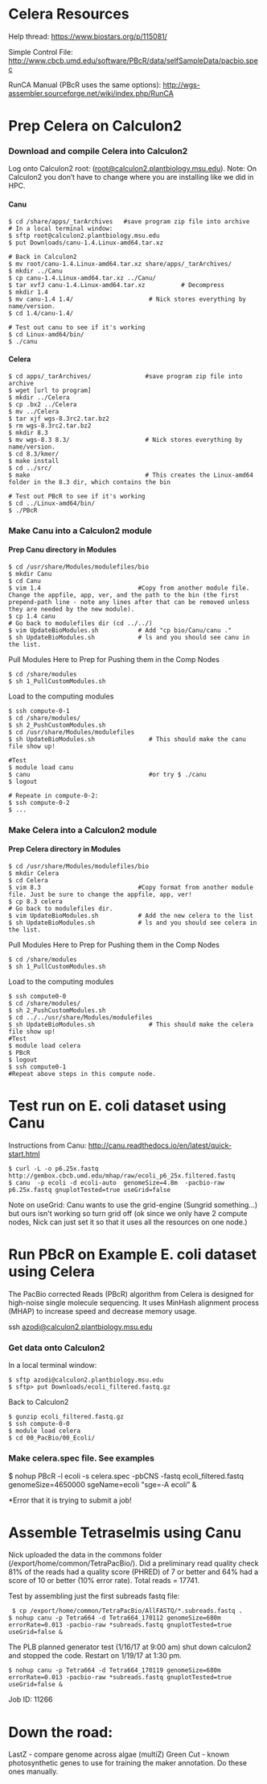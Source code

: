 # Celera Resources
Help thread: https://www.biostars.org/p/115081/

Simple Control File: http://www.cbcb.umd.edu/software/PBcR/data/selfSampleData/pacbio.spec

RunCA Manual (PBcR uses the same options): http://wgs-assembler.sourceforge.net/wiki/index.php/RunCA


# Prep Celera on Calculon2
### Download and compile Celera into Calculon2
Log onto Calculon2 root: (root@calculon2.plantbiology.msu.edu).
Note: On Calculon2 you don’t have to change where you are installing like we did in HPC.

#### Canu
<pre><code>$ cd /share/apps/_tarArchives   #save program zip file into archive
# In a local terminal window:
$ sftp root@calculon2.plantbiology.msu.edu 
$ put Downloads/canu-1.4.Linux-amd64.tar.xz

# Back in Calculon2
$ mv root/canu-1.4.Linux-amd64.tar.xz share/apps/_tarArchives/
$ mkdir ../Canu
$ cp canu-1.4.Linux-amd64.tar.xz ../Canu/
$ tar xvfJ canu-1.4.Linux-amd64.tar.xz          # Decompress
$ mkdir 1.4 
$ mv canu-1.4 1.4/                     # Nick stores everything by name/version.
$ cd 1.4/canu-1.4/
    
# Test out canu to see if it's working
$ cd Linux-amd64/bin/
$ ./canu</code></pre>

#### Celera
<pre><code>$ cd apps/_tarArchives/               #save program zip file into archive
$ wget [url to program]
$ mkdir ../Celera
$ cp .bx2 ../Celera
$ mv ../Celera
$ tar xjf wgs-8.3rc2.tar.bz2
$ rm wgs-8.3rc2.tar.bz2
$ mkdir 8.3 
$ mv wgs-8.3 8.3/                     # Nick stores everything by name/version.
$ cd 8.3/kmer/
$ make install
$ cd ../src/
$ make                                # This creates the Linux-amd64 folder in the 8.3 dir, which contains the bin 

# Test out PBcR to see if it's working
$ cd ../Linux-amd64/bin/
$ ./PBcR</code></pre>


### Make Canu into a Calculon2 module
#### Prep Canu directory in Modules
<pre><code>$ cd /usr/share/Modules/modulefiles/bio
$ mkdir Canu
$ cd Canu
$ vim 1.4                           #Copy from another module file. Change the appfile, app, ver, and the path to the bin (the first prepend-path line - note any lines after that can be removed unless they are needed by the new module).
$ cp 1.4 canu
# Go back to modulefiles dir (cd ../../)
$ vim UpdateBioModules.sh           # Add "cp bio/Canu/canu ."
$ sh UpdateBioModules.sh            # ls and you should see canu in the list.</code></pre>

Pull Modules Here to Prep for Pushing them in the Comp Nodes
<pre><code>$ cd /share/modules
$ sh 1_PullCustomModules.sh</code></pre>

Load to the computing modules
<pre><code>$ ssh compute-0-1
$ cd /share/modules/
$ sh 2_PushCustomModules.sh
$ cd /usr/share/Modules/modulefiles
$ sh UpdateBioModules.sh               # This should make the canu file show up!

#Test
$ module load canu
$ canu                                 #or try $ ./canu
$ logout

# Repeate in compute-0-2:
$ ssh compute-0-2
$ ...
</code></pre>

### Make Celera into a Calculon2 module
#### Prep Celera directory in Modules
<pre><code>$ cd /usr/share/Modules/modulefiles/bio
$ mkdir Celera
$ cd Celera
$ vim 8.3                           #Copy format from another module file. Just be sure to change the appfile, app, ver!
$ cp 8.3 celera
# Go back to modulefiles dir.
$ vim UpdateBioModules.sh           # Add the new celera to the list
$ sh UpdateBioModules.sh            # ls and you should see celera in the list.</code></pre>

Pull Modules Here to Prep for Pushing them in the Comp Nodes
<pre><code>$ cd /share/modules
$ sh 1_PullCustomModules.sh</code></pre>

Load to the computing modules
<pre><code>$ ssh compute0-0
$ cd /share/modules/
$ sh 2_PushCustomModules.sh
$ cd ../../usr/share/Modules/modulefiles
$ sh UpdateBioModules.sh               # This should make the celera file show up!
#Test
$ module load celera
$ PBcR
$ logout
$ ssh compute0-1
#Repeat above steps in this compute node.</code></pre>


# Test run on E. coli dataset using Canu
Instructions from Canu: http://canu.readthedocs.io/en/latest/quick-start.html

<pre><code>$ curl -L -o p6.25x.fastq http://gembox.cbcb.umd.edu/mhap/raw/ecoli_p6_25x.filtered.fastq
$ canu  -p ecoli -d ecoli-auto  genomeSize=4.8m  -pacbio-raw p6.25x.fastq gnuplotTested=true useGrid=false</code></pre>

Note on useGrid: Canu wants to use the grid-engine (Sungrid something...) but ours isn't working so turn grid off (ok since we only have 2 compute nodes, Nick can just set it so that it uses all the resources on one node.)


# Run PBcR on Example E. coli dataset using Celera
The PacBio corrected Reads (PBcR) algorithm from Celera is designed for high-noise single molecule sequencing. It uses MinHash alignment process (MHAP) to increase speed and decrease memory usage.

ssh azodi@calculon2.plantbiology.msu.edu

### Get data onto Calculon2
In a local terminal window:
<pre><code>$ sftp azodi@calculon2.plantbiology.msu.edu 
$ sftp> put Downloads/ecoli_filtered.fastq.gz</code></pre>

Back to Calculon2
<pre><code>$ gunzip ecoli_filtered.fastq.gz
$ ssh compute-0-0
$ module load celera
$ cd 00_PacBio/00_Ecoli/</code></pre>

### Make celera.spec file. See examples
$ nohup PBcR -l ecoli -s celera.spec -pbCNS -fastq ecoli_filtered.fastq genomeSize=4650000 sgeName=ecoli "sge=-A ecoli” &

*Error that it is trying to submit a job!



# Assemble Tetraselmis using Canu 
Nick uploaded the data in the commons folder (/export/home/common/TetraPacBio/). Did a preliminary read quality check 81% of the reads had a quality score (PHRED) of 7 or better and 64% had a score of 10 or better (10% error rate). Total reads = 17741. 

Test by assembling just the first subreads fastq file:
<pre><code> $ cp /export/home/common/TetraPacBio/AllFASTQ/*.subreads.fastq .
$ nohup canu -p Tetra664 -d Tetra664_170112 genomeSize=680m errorRate=0.013 -pacbio-raw *subreads.fastq gnuplotTested=true useGrid=false & </code></pre>

The PLB planned generator test (1/16/17 at 9:00 am) shut down calculon2 and stopped the code. Restart on 1/19/17 at 1:30 pm.
<pre><code>$ nohup canu -p Tetra664 -d Tetra664_170119 genomeSize=680m errorRate=0.013 -pacbio-raw *subreads.fastq gnuplotTested=true useGrid=false & </code></pre>
Job ID: 11266


# Down the road:
LastZ - compare genome across algae (multiZ)
Green Cut - known photosynthetic genes to use for training the maker annotation. Do these ones manually.
